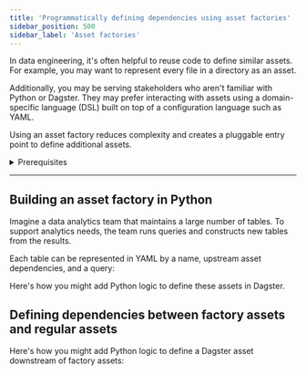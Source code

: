 ```yaml
---
title: 'Programmatically defining dependencies using asset factories'
sidebar_position: 500
sidebar_label: 'Asset factories'
---
```


In data engineering, it's often helpful to reuse code to define similar assets. For example, you may want to represent every file in a directory as an asset.

Additionally, you may be serving stakeholders who aren't familiar with Python or Dagster. They may prefer interacting with assets using a domain-specific language (DSL) built on top of a configuration language such as YAML.

Using an asset factory reduces complexity and creates a pluggable entry point to define additional assets.

<details>
  <summary>Prerequisites</summary>

This guide builds upon the concepts in the [asset factories](/guides/build/connect-to-external-systems/asset-factories) tutorial.
</details>

---

## Building an asset factory in Python

Imagine a data analytics team that maintains a large number of tables. To support analytics needs, the team runs queries and constructs new tables from the results.

Each table can be represented in YAML by a name, upstream asset dependencies, and a query:
<CodeExample filePath="guides/data-modeling/asset-factories-with-deps/table_definitions.yaml" language="yaml" title="YAML Definition for ETL tables" />

Here's how you might add Python logic to define these assets in Dagster.

<CodeExample filePath="guides/data-modeling/asset-factories-with-deps/asset-factory-with-deps.py" language="python" title="Programmatically defining asset dependencies" />

## Defining dependencies between factory assets and regular assets

Here's how you might add Python logic to define a Dagster asset downstream of factory assets:

<CodeExample filePath="guides/data-modeling/asset-factories-with-deps/asset_downstream_of_factory_assets.py" language="python" title="Defining dependencies between factory assets and regular assets" />
